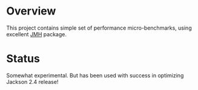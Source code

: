 # Overview

This project contains simple set of performance micro-benchmarks, using excellent
[JMH](http://openjdk.java.net/projects/code-tools/jmh/) package.

# Status

Somewhat experimental. But has been used with success in optimizing Jackson 2.4 release!
